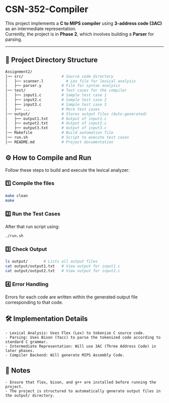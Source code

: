 # CSN-352-Compiler

This project implements a **C to MIPS compiler** using **3-address code (3AC)** as an intermediate representation.  
Currently, the project is in **Phase 2**, which involves building a **Parser** for parsing.

---

## 📂 Project Directory Structure  
```bash
Assignment2/
│── src/                 # Source code directory
│   ├── scanner.l          # Lex file for lexical analysis
|   ├── parser.y         # File for syntax analysis
│── test/                # Test cases for the compiler
│   ├── input1.c         # Sample test case 1
│   ├── input2.c         # Sample test case 2
│   ├── input3.c         # Sample test case 3
│   ├── ...              # More test cases
│── output/              # Stores output files (Auto-generated)
│   ├── output1.txt      # Output of input1.c
│   ├── output2.txt      # Output of input2.c
│   ├── output3.txt      # Output of input3.c
│── Makefile             # Build automation file
│── run.sh               # Script to execute test cases
│── README.md            # Project documentation

```
## ⚙️ How to Compile and Run  
Follow these steps to build and execute the lexical analyzer:

### 1️⃣ Compile the files 
```bash
make clean
make
```
### 2️⃣ Run the Test Cases
After that run script using:
```bash
./run.sh
```
### 3️⃣ Check Output
```bash
ls output/       # Lists all output files
cat output/output1.txt   # View output for input1.c
cat output/output2.txt   # View output for input2.c
```
### 4️⃣ Error Handling  
Errors for each code are written within the generated output file corresponding to that code.

## 🛠️ Implementation Details

    - Lexical Analysis: Uses Flex (Lex) to tokenize C source code.
    - Parsing: Uses Bison (Yacc) to parse the tokenized code according to standard C grammar. 
    - Intermediate Representation: Will use 3AC (Three Address Code) in later phases.
    - Compiler Backend: Will generate MIPS Assembly Code.

## 📌 Notes

    - Ensure that flex, bison, and g++ are installed before running the project.
    - The project is structured to automatically generate output files in the output/ directory.